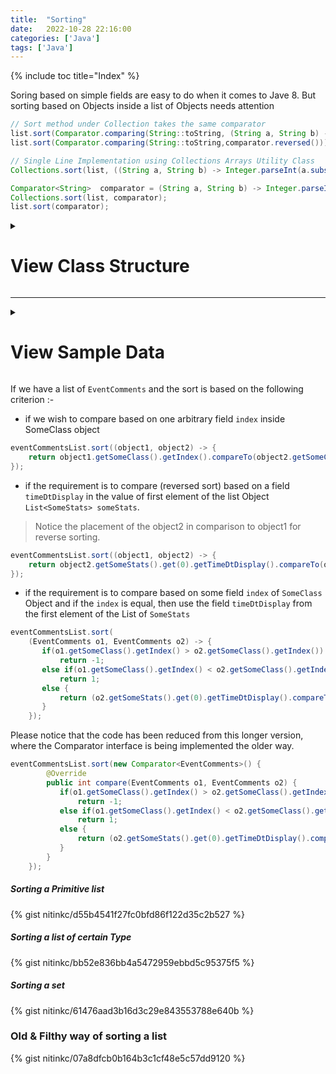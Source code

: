 ```yaml
---
title:  "Sorting"
date:   2022-10-28 22:16:00
categories: ['Java']
tags: ['Java']
---
```


{% include toc title="Index" %}

Soring based on simple fields are easy to do when it comes to Jave 8. But
sorting based on Objects inside a list of
Objects needs attention

```java
// Sort method under Collection takes the same comparator
list.sort(Comparator.comparing(String::toString, (String a, String b) -> Integer.parseInt(a.substring(2)) - Integer.parseInt(b.substring(2))));
list.sort(Comparator.comparing(String::toString,comparator.reversed()));

// Single Line Implementation using Collections Arrays Utility Class
Collections.sort(list, ((String a, String b) -> Integer.parseInt(a.substring(2)) - Integer.parseInt(b.substring(2))));

Comparator<String>  comparator = (String a, String b) -> Integer.parseInt(a.substring(2)) - Integer.parseInt(b.substring(2));
Collections.sort(list, comparator);
list.sort(comparator);

```

<details>
<summary> 
    <h1> View Class Structure </h1>
</summary>

{% gist nitinkc/251f66a8b112373d044a98f2590586fe %}
</details>

---

<details>

<summary>
    <h1> View Sample Data </h1>
</summary>

{% gist nitinkc/43af07ec5b50bee414bc47c715ce3c13 %}
</details>


If we have a list of `EventComments` and the sort is based on the following
criterion :-

* if we wish to compare based on one arbitrary field `index` inside SomeClass
  object

```java
eventCommentsList.sort((object1, object2) -> {
    return object1.getSomeClass().getIndex().compareTo(object2.getSomeClass().getIndex());
});
```

* if the requirement is to compare (reversed sort) based on a field
  `timeDtDisplay` in the value of first element of the list Object
  `List<SomeStats> someStats`.

> Notice the placement of the object2 in comparison to object1 for reverse
> sorting.

```java
eventCommentsList.sort((object1, object2) -> {
    return object2.getSomeStats().get(0).getTimeDtDisplay().compareTo(object1.getSomeStats().get(0).getTimeDtDisplay());
});
```

* if the requirement is to compare based on some field `index` of `SomeClass`
  Object and if the `index` is equal,
  then use the field `timeDtDisplay` from the first element of the List of
  `SomeStats`

```java
eventCommentsList.sort(
    (EventComments o1, EventComments o2) -> {
       if(o1.getSomeClass().getIndex() > o2.getSomeClass().getIndex())
           return -1;
       else if(o1.getSomeClass().getIndex() < o2.getSomeClass().getIndex())
           return 1;
       else {
           return (o2.getSomeStats().get(0).getTimeDtDisplay().compareTo(o1.getSomeStats().get(0).getTimeDtDisplay()));
       }
    });
```

Please notice that the code has been reduced from this longer version, where the
Comparator interface is being implemented the older way.

```java
eventCommentsList.sort(new Comparator<EventComments>() {
        @Override
        public int compare(EventComments o1, EventComments o2) {
           if(o1.getSomeClass().getIndex() > o2.getSomeClass().getIndex())
               return -1;
           else if(o1.getSomeClass().getIndex() < o2.getSomeClass().getIndex())
               return 1;
           else {
               return (o2.getSomeStats().get(0).getTimeDtDisplay().compareTo(o1.getSomeStats().get(0).getTimeDtDisplay()));
           }
        }
    });
```

##### Sorting a Primitive list

{% gist nitinkc/d55b4541f27fc0bfd86f122d35c2b527 %}

##### Sorting a list of certain Type

{% gist nitinkc/bb52e836bb4a5472959ebbd5c95375f5 %}

##### Sorting a set

{% gist nitinkc/61476aad3b16d3c29e843553788e640b %}

### Old & Filthy way of sorting a list

{% gist nitinkc/07a8dfcb0b164b3c1cf48e5c57dd9120 %}

